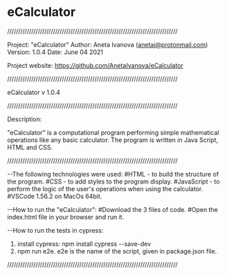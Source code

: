 # eCalculator

//////////////////////////////////////////////////////////////////////////////

Project: "eCalculator"
Author: Aneta Ivanova (anetai@protonmail.com)
Version: 1.0.4
Date: June 04 2021

Project website: https://github.com/AnetaIvanova/eCalculator

//////////////////////////////////////////////////////////////////////////////

eCalculator v 1.0.4

//////////////////////////////////////////////////////////////////////////////

Description:

"eCalculator" is a computational program performing simple mathematical operations like any basic calculator. The program is written in Java Script, HTML and CSS.

//////////////////////////////////////////////////////////////////////////////

--The following technologies were used:
#HTML - to build the structure of the program.
#CSS - to add styles to the program display.
#JavaScript - to perform the logic of the user's operations when using the calculator.
#VSCode 1.56.2 on MacOs 64bit.

--How to run the "eCalculator":
#Download the 3 files of code.
#Open the index.html file in your browser and run it.

--How to run the tests in cypress:

1. install cypress: npm install cypress --save-dev
2. npm run e2e. e2e is the name of the script, given in package.json file.

//////////////////////////////////////////////////////////////////////////////
